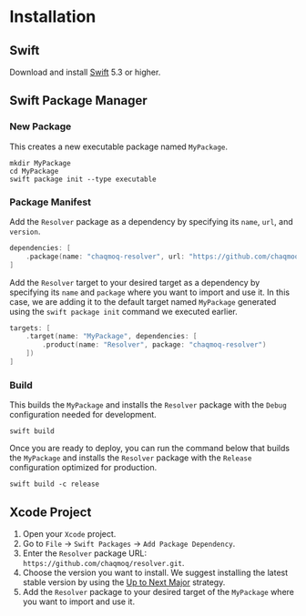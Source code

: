 # Installation

## Swift

Download and install [Swift](https://swift.org/download) 5.3 or higher.

## Swift Package Manager

### New Package

This creates a new executable package named `MyPackage`.

```shell
mkdir MyPackage
cd MyPackage
swift package init --type executable
```

### Package Manifest

Add the `Resolver` package as a dependency by specifying its `name`, `url`, and `version`.

```swift
dependencies: [
    .package(name: "chaqmoq-resolver", url: "https://github.com/chaqmoq/resolver.git", from: "1.0.0")
]
```

Add the `Resolver` target to your desired target as a dependency by specifying its `name` and `package` where you want to import and use it. In this case, we are adding it to the default target named `MyPackage` generated using the `swift package init` command we executed earlier.

```swift
targets: [
    .target(name: "MyPackage", dependencies: [
        .product(name: "Resolver", package: "chaqmoq-resolver")
    ])
]
```

### Build

This builds the `MyPackage` and installs the `Resolver` package with the `Debug` configuration needed for development.

```shell
swift build
```

Once you are ready to deploy, you can run the command below that builds the `MyPackage` and installs the `Resolver` package with the `Release` configuration optimized for production.

```shell
swift build -c release
```

## Xcode Project

1. Open your `Xcode` project.
2. Go to `File` -> `Swift Packages` -> `Add Package Dependency`.
3. Enter the `Resolver` package URL: `https://github.com/chaqmoq/resolver.git`.
4. Choose the version you want to install. We suggest installing the latest stable version by using the [Up to Next Major](https://developer.apple.com/documentation/swift_packages/package/dependency/requirement/2878218-uptonextmajor) strategy.
5. Add the `Resolver` package to your desired target of the `MyPackage` where you want to import and use it.
